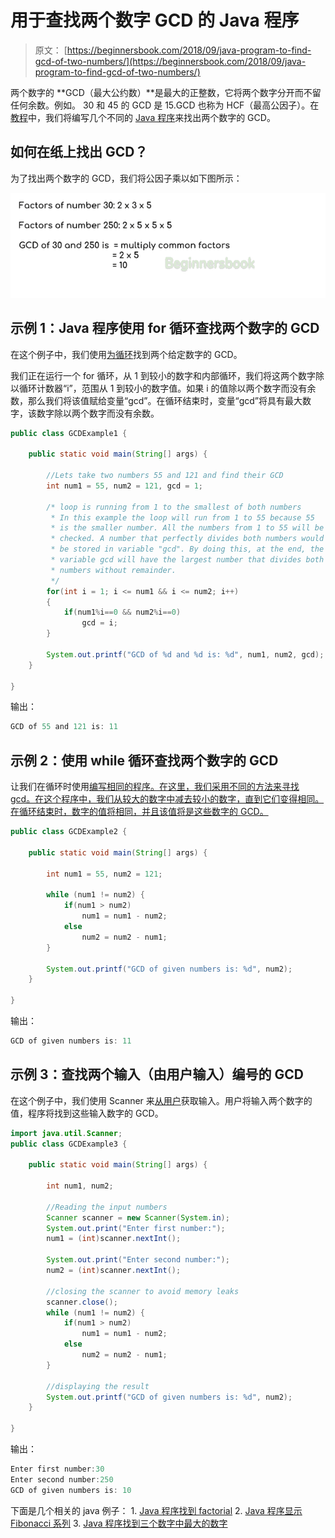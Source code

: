 # 用于查找两个数字 GCD 的 Java 程序

> 原文： [https://beginnersbook.com/2018/09/java-program-to-find-gcd-of-two-numbers/](https://beginnersbook.com/2018/09/java-program-to-find-gcd-of-two-numbers/)

两个数字的 **GCD（最大公约数）**是最大的正整数，它将两个数字分开而不留任何余数。例如。 30 和 45 的 GCD 是 15.GCD 也称为 HCF（最高公因子）。在[教程](https://beginnersbook.com/java-tutorial-for-beginners-with-examples/)中，我们将编写几个不同的 [Java 程序](https://beginnersbook.com/2017/09/java-examples/)来找出两个数字的 GCD。

## 如何在纸上找出 GCD？

为了找出两个数字的 GCD，我们将公因子乘以如下图所示：

![Finding GCD of numbers in Java](img/d8f8edff12c9c44190064c6b8b7ce5ce.jpg)

## 示例 1：Java 程序使用 for 循环查找两个数字的 GCD

在这个例子中，我们使用[为循环](https://beginnersbook.com/2015/03/for-loop-in-java-with-example/)找到两个给定数字的 GCD。

我们正在运行一个 for 循环，从 1 到较小的数字和内部循环，我们将这两个数字除以循环计数器“i”，范围从 1 到较小的数字值。如果 i 的值除以两个数字而没有余数，那么我们将该值赋给变量“gcd”。在循环结束时，变量“gcd”将具有最大数字，该数字除以两个数字而没有余数。

```java
public class GCDExample1 {

    public static void main(String[] args) {

    	//Lets take two numbers 55 and 121 and find their GCD
        int num1 = 55, num2 = 121, gcd = 1;

        /* loop is running from 1 to the smallest of both numbers
         * In this example the loop will run from 1 to 55 because 55
         * is the smaller number. All the numbers from 1 to 55 will be 
         * checked. A number that perfectly divides both numbers would
         * be stored in variable "gcd". By doing this, at the end, the 
         * variable gcd will have the largest number that divides both
         * numbers without remainder.
         */
        for(int i = 1; i <= num1 && i <= num2; i++)
        {
            if(num1%i==0 && num2%i==0)
                gcd = i;
        }

        System.out.printf("GCD of %d and %d is: %d", num1, num2, gcd);
    }

}
```

输出：

```java
GCD of 55 and 121 is: 11
```

## 示例 2：使用 while 循环查找两个数字的 GCD

让我们在循环时使用[编写相同的程序。在这里，我们采用不同的方法来寻找 gcd。在这个程序中，我们从较大的数字中减去较小的数字，直到它们变得相同。在循环结束时，数字的值将相同，并且该值将是这些数字的 GCD。](https://beginnersbook.com/2015/03/while-loop-in-java-with-examples/)

```java
public class GCDExample2 {

    public static void main(String[] args) {

        int num1 = 55, num2 = 121;

        while (num1 != num2) {
        	if(num1 > num2)
                num1 = num1 - num2;
            else
                num2 = num2 - num1;
        }

        System.out.printf("GCD of given numbers is: %d", num2);
    }

}
```

输出：

```java
GCD of given numbers is: 11
```

## 示例 3：查找两个输入（由用户输入）编号的 GCD

在这个例子中，我们使用 Scanner 来[从用户](https://beginnersbook.com/2014/07/java-program-to-get-input-from-user/)获取输入。用户将输入两个数字的值，程序将找到这些输入数字的 GCD。

```java
import java.util.Scanner;
public class GCDExample3 {

    public static void main(String[] args) {

        int num1, num2;

        //Reading the input numbers
        Scanner scanner = new Scanner(System.in);
        System.out.print("Enter first number:");
        num1 = (int)scanner.nextInt();

        System.out.print("Enter second number:");
        num2 = (int)scanner.nextInt();

        //closing the scanner to avoid memory leaks
        scanner.close();
        while (num1 != num2) {
        	if(num1 > num2)
                num1 = num1 - num2;
            else
                num2 = num2 - num1;
        }

        //displaying the result
        System.out.printf("GCD of given numbers is: %d", num2);
    }

}
```

输出：

```java
Enter first number:30
Enter second number:250
GCD of given numbers is: 10
```

下面是几个相关的 java 例子：
1\. [Java 程序找到 factorial](https://beginnersbook.com/2017/09/java-program-to-find-factorial-using-for-and-while-loop/)
2\. [Java 程序显示 Fibonacci 系列](https://beginnersbook.com/2017/09/java-program-to-display-fibonacci-series-using-loops/)
3\. [Java 程序找到三个数字中最大的数字](https://beginnersbook.com/2017/09/java-program-to-find-largest-of-three-numbers/)